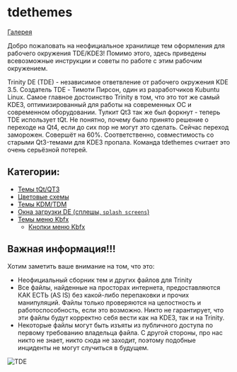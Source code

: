 # tdethemes

[ Галерея ](Gallery/README.md)

Добро пожаловать на неофициальное хранилище тем оформления для рабочего окружения TDE/KDE3! Помимо этого, здесь приведены всевозможные инструкции и советы по работе с этим рабочим окружением.

Trinity DE (TDE) - независимое ответвление от рабочего окружения KDE 3.5. Создатель TDE - Тимоти Пирсон, один из разработчиков Kubuntu Linux. Самое главное достоинство Trinity в том, что это тот же самый KDE3, оптимизированный для работы на современных ОС и современном оборудовании. Тулкит Qt3 так же был форкнут - теперь TDE использует tQt. Не понятно, почему было принято решение о переходе на Qt4, если до сих пор не могут это сделать. Сейчас переход заморожен. Совершёт на 60%. Соответственно, совместимость со старыми Qt3-темами для KDE3 пропала. Команда tdethemes считает это очень серьёзной потерей.

## Категории:

* [Темы tQt/QT3](Themes/README.md)
* [Цветовые схемы](Colors/README.md)
* [Темы KDM/TDM](kdm3/README.md)
* [Окна загрузки DE (сплешы, `splash screens`)](Splashes/README.md)
* [Темы меню Kbfx](Kbfx/README.md)
	* [Кнопки меню Kbfx](Kbfx/buttons/README.md)

## Важная информация!!!
Хотим заметить ваше внимание на том, что это:
* Неофициальный сборник тем и других файлов для Trinity
* Все файлы, найденные на просторах интернета, предоставляются КАК ЕСТЬ (AS IS) без какой-либо перепаковки и прочих манипуляций. Файлы только проверяются на целостность и работоспособность, если это возможно. Никто не гарантирует, что эти файлы будут корректно себя вести как на KDE3, так и на Trinity.
* Некоторые файлы могут быть изъяты из публичного доступа по первому требованию владельца файла. С другой стороны, про нас никто не знает, никто сюда не заходит, поэтому подобные инциденты не могут случиться в будущем.

![TDE](https://upload.wikimedia.org/wikipedia/commons/9/9c/Screenshot_of_Trinity_Desktop_Environment_%28TDE%29_R14.0.5_Development.png)
